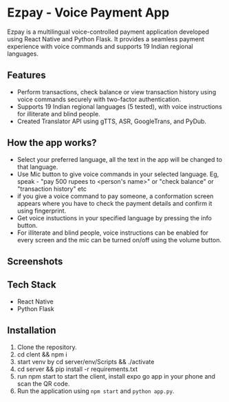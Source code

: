 # Ezpay - Voice Payment App

Ezpay is a multilingual voice-controlled payment application developed using React Native and Python Flask. It provides a seamless payment experience with voice commands and supports 19 Indian regional languages.

## Features

- Perform transactions, check balance or view transaction history using voice commands securely with two-factor authentication.
- Supports 19 Indian regional languages (5 tested), with voice instructions for illiterate and blind people.
- Created Translator API using gTTS, ASR, GoogleTrans, and PyDub.


## How the app works?
- Select your preferred language, all the text in the app will be changed to that language.
- Use Mic button to give voice commands in your selected language. Eg, speak - "pay 500 rupees to <person's name>" or "check balance" or "transaction history" etc
- if you give a voice command to pay someone, a conformation screen appears where you have to check the payment details and confirm it using fingerprint.
- Get voice instuctions in your specified language by pressing the info button.
- For illiterate and blind people, voice instructions can be enabled for every screen and the mic can be turned on/off using the volume button. 

## Screenshots

## Tech Stack

- React Native
- Python Flask


## Installation

1. Clone the repository.
2. cd clent && npm i
3. start venv by cd server/env/Scripts && ./activate
4. cd server && pip install -r requirements.txt
5. run npm start to start the client, install expo go app in your phone and scan the QR code.
6. Run the application using `npm start` and `python app.py`.



